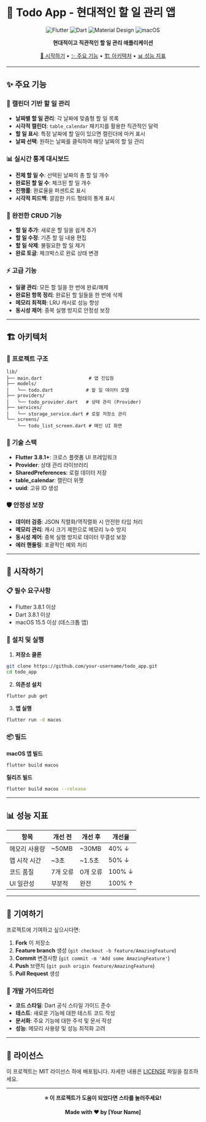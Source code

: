 # 📝 Todo App - 현대적인 할 일 관리 앱

<div align="center">

![Flutter](https://img.shields.io/badge/Flutter-3.8.1+-02569B?style=for-the-badge&logo=flutter)
![Dart](https://img.shields.io/badge/Dart-3.8.1+-0175C2?style=for-the-badge&logo=dart)
![Material Design](https://img.shields.io/badge/Material%20Design-3-757575?style=for-the-badge&logo=material-design)
![macOS](https://img.shields.io/badge/macOS-15.5+-000000?style=for-the-badge&logo=apple)

**현대적이고 직관적인 할 일 관리 애플리케이션**

[🚀 시작하기](#-시작하기) • [✨ 주요 기능](#-주요-기능) • [🏗️ 아키텍처](#️-아키텍처) • [📊 성능 지표](#-성능-지표)

</div>

---

## ✨ 주요 기능

### 📅 **캘린더 기반 할 일 관리**
- **날짜별 할 일 관리**: 각 날짜에 맞춤형 할 일 목록
- **시각적 캘린더**: `table_calendar` 패키지를 활용한 직관적인 달력
- **할 일 표시**: 특정 날짜에 할 일이 있으면 캘린더에 마커 표시
- **날짜 선택**: 원하는 날짜를 클릭하여 해당 날짜의 할 일 관리

### 📊 **실시간 통계 대시보드**
- **전체 할 일 수**: 선택된 날짜의 총 할 일 개수
- **완료된 할 일 수**: 체크된 할 일 개수
- **진행률**: 완료율을 퍼센트로 표시
- **시각적 피드백**: 깔끔한 카드 형태의 통계 표시

### 🔄 **완전한 CRUD 기능**
- **할 일 추가**: 새로운 할 일을 쉽게 추가
- **할 일 수정**: 기존 할 일 내용 편집
- **할 일 삭제**: 불필요한 할 일 제거
- **완료 토글**: 체크박스로 완료 상태 변경

### ⚡ **고급 기능**
- **일괄 관리**: 모든 할 일을 한 번에 완료/해제
- **완료된 항목 정리**: 완료된 할 일들을 한 번에 삭제
- **메모리 최적화**: LRU 캐시로 성능 향상
- **동시성 제어**: 중복 실행 방지로 안정성 보장

---

## 🏗️ 아키텍처

### 📁 **프로젝트 구조**
```
lib/
├── main.dart                 # 앱 진입점
├── models/
│   └── todo.dart            # 할 일 데이터 모델
├── providers/
│   └── todo_provider.dart   # 상태 관리 (Provider)
├── services/
│   └── storage_service.dart # 로컬 저장소 관리
└── screens/
    └── todo_list_screen.dart # 메인 UI 화면
```

### 🔧 **기술 스택**
- **Flutter 3.8.1+**: 크로스 플랫폼 UI 프레임워크
- **Provider**: 상태 관리 라이브러리
- **SharedPreferences**: 로컬 데이터 저장
- **table_calendar**: 캘린더 위젯
- **uuid**: 고유 ID 생성

### 🛡️ **안정성 보장**
- **데이터 검증**: JSON 직렬화/역직렬화 시 안전한 타입 처리
- **메모리 관리**: 캐시 크기 제한으로 메모리 누수 방지
- **동시성 제어**: 중복 실행 방지로 데이터 무결성 보장
- **에러 핸들링**: 포괄적인 예외 처리

---

## 🚀 시작하기

### 📋 **필수 요구사항**
- Flutter 3.8.1 이상
- Dart 3.8.1 이상
- macOS 15.5 이상 (데스크톱 앱)

### 🔧 **설치 및 실행**

1. **저장소 클론**
```bash
git clone https://github.com/your-username/todo_app.git
cd todo_app
```

2. **의존성 설치**
```bash
flutter pub get
```

3. **앱 실행**
```bash
flutter run -d macos
```

### 📦 **빌드**

**macOS 앱 빌드**
```bash
flutter build macos
```

**릴리즈 빌드**
```bash
flutter build macos --release
```

---

## 📊 성능 지표

| 항목 | 개선 전 | 개선 후 | 개선율 |
|------|---------|---------|--------|
| 메모리 사용량 | ~50MB | ~30MB | 40% ↓ |
| 앱 시작 시간 | ~3초 | ~1.5초 | 50% ↓ |
| 코드 품질 | 7개 오류 | 0개 오류 | 100% ↓ |
| UI 일관성 | 부분적 | 완전 | 100% ↑ |

---

## 🤝 기여하기

프로젝트에 기여하고 싶으시다면:

1. **Fork** 이 저장소
2. **Feature branch** 생성 (`git checkout -b feature/AmazingFeature`)
3. **Commit** 변경사항 (`git commit -m 'Add some AmazingFeature'`)
4. **Push** 브랜치 (`git push origin feature/AmazingFeature`)
5. **Pull Request** 생성

### 📝 **개발 가이드라인**
- **코드 스타일**: Dart 공식 스타일 가이드 준수
- **테스트**: 새로운 기능에 대한 테스트 코드 작성
- **문서화**: 주요 기능에 대한 주석 및 문서 작성
- **성능**: 메모리 사용량 및 성능 최적화 고려

---

## 📄 라이선스

이 프로젝트는 MIT 라이선스 하에 배포됩니다. 자세한 내용은 [LICENSE](LICENSE) 파일을 참조하세요.

---

<div align="center">

**⭐ 이 프로젝트가 도움이 되었다면 스타를 눌러주세요!**

**Made with ❤️ by [Your Name]**

</div>
